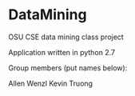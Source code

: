 # DataMining

OSU CSE data mining class project

Application written in python 2.7

Group members (put names below):

Allen Wenzl
Kevin Truong
